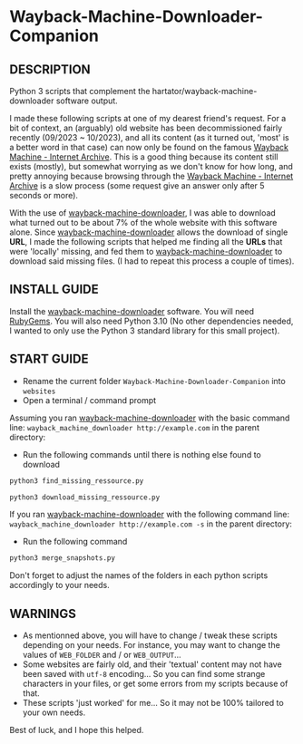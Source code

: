 # Wayback-Machine-Downloader-Companion

## DESCRIPTION

Python 3 scripts that complement the hartator/wayback-machine-downloader software output.

I made these following scripts at one of my dearest friend's request.
For a bit of context, an (arguably) old website has been decommissioned fairly recently (09/2023 ~ 10/2023), and all its content (as it turned out, 'most' is a better word in that case) can now only be found on the famous [Wayback Machine - Internet Archive](https://archive.org/web/).
This is a good thing because its content still exists (mostly), but somewhat worrying as we don't know for how long, and pretty annoying because browsing through the [Wayback Machine - Internet Archive](https://archive.org/web/) is a slow process (some request give an answer only after 5 seconds or more).

With the use of [wayback-machine-downloader](https://github.com/hartator/wayback-machine-downloader), I was able to download what turned out to be about 7% of the whole website with this software alone.
Since [wayback-machine-downloader](https://github.com/hartator/wayback-machine-downloader) allows the download of single **URL**, I made the following scripts that helped me finding all the **URLs** that were 'locally' missing, and fed them to [wayback-machine-downloader](https://github.com/hartator/wayback-machine-downloader) to download said missing files. (I had to repeat this process a couple of times).

## INSTALL GUIDE

Install the [wayback-machine-downloader](https://github.com/hartator/wayback-machine-downloader) software. You will need [RubyGems](https://www.geeksforgeeks.org/how-to-install-rubygems-on-linux/).
You will also need Python 3.10 (No other dependencies needed, I wanted to only use the Python 3 standard library for this small project).

## START GUIDE

- Rename the current folder `Wayback-Machine-Downloader-Companion` into `websites`
- Open a terminal / command prompt

Assuming you ran [wayback-machine-downloader](https://github.com/hartator/wayback-machine-downloader) with the basic command line: `wayback_machine_downloader http://example.com` in the parent directory:

- Run the following commands until there is nothing else found to download

```sh
python3 find_missing_ressource.py
```

```sh
python3 download_missing_ressource.py
```

If you ran [wayback-machine-downloader](https://github.com/hartator/wayback-machine-downloader) with the following command line: `wayback_machine_downloader http://example.com -s` in the parent directory:

- Run the following command

```sh
python3 merge_snapshots.py
```

Don't forget to adjust the names of the folders in each python scripts accordingly to your needs.

## WARNINGS

- As mentionned above, you will have to change / tweak these scripts depending on your needs. For instance, you may want to change the values of `WEB_FOLDER` and / or `WEB_OUTPUT`...
- Some websites are fairly old, and their 'textual' content may not have been saved with `utf-8` encoding... So you can find some strange characters in your files, or get some errors from my scripts because of that.
- These scripts 'just worked' for me... So it may not be 100% tailored to your own needs.

Best of luck, and I hope this helped.
